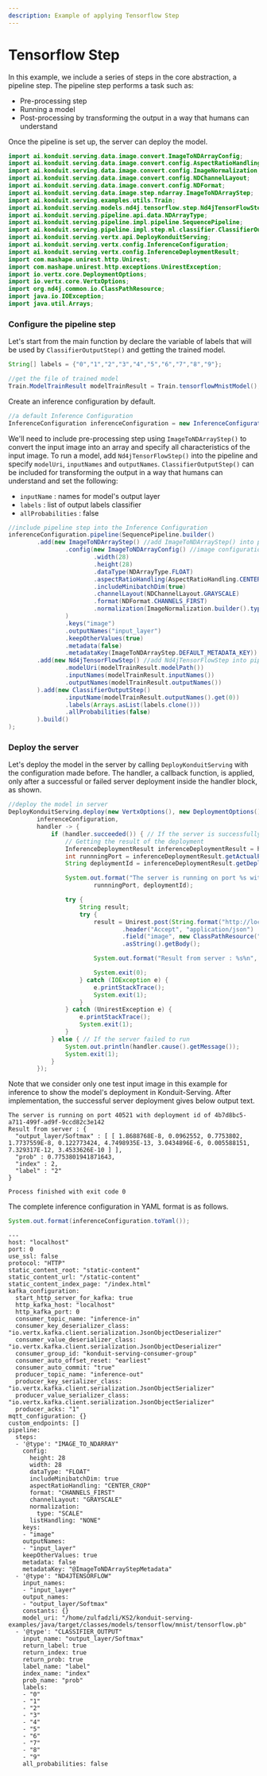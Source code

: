 ```yaml
---
description: Example of applying Tensorflow Step
---
```


# Tensorflow Step

In this example, we include a series of steps in the core abstraction, a pipeline step. The pipeline step performs a task such as:

* Pre-processing step
* Running a model
* Post-processing by transforming the output in a way that humans can understand

Once the pipeline is set up, the server can deploy the model.

```java
import ai.konduit.serving.data.image.convert.ImageToNDArrayConfig;
import ai.konduit.serving.data.image.convert.config.AspectRatioHandling;
import ai.konduit.serving.data.image.convert.config.ImageNormalization;
import ai.konduit.serving.data.image.convert.config.NDChannelLayout;
import ai.konduit.serving.data.image.convert.config.NDFormat;
import ai.konduit.serving.data.image.step.ndarray.ImageToNDArrayStep;
import ai.konduit.serving.examples.utils.Train;
import ai.konduit.serving.models.nd4j.tensorflow.step.Nd4jTensorFlowStep;
import ai.konduit.serving.pipeline.api.data.NDArrayType;
import ai.konduit.serving.pipeline.impl.pipeline.SequencePipeline;
import ai.konduit.serving.pipeline.impl.step.ml.classifier.ClassifierOutputStep;
import ai.konduit.serving.vertx.api.DeployKonduitServing;
import ai.konduit.serving.vertx.config.InferenceConfiguration;
import ai.konduit.serving.vertx.config.InferenceDeploymentResult;
import com.mashape.unirest.http.Unirest;
import com.mashape.unirest.http.exceptions.UnirestException;
import io.vertx.core.DeploymentOptions;
import io.vertx.core.VertxOptions;
import org.nd4j.common.io.ClassPathResource;
import java.io.IOException;
import java.util.Arrays;
```

### Configure the pipeline step

Let's start from the main function by declare the variable of labels that will be used by `ClassifierOutputStep()` and getting the trained model.

```java
String[] labels = {"0","1","2","3","4","5","6","7","8","9"};

//get the file of trained model
Train.ModelTrainResult modelTrainResult = Train.tensorflowMnistModel();
```

Create an inference configuration by default.

```java
//a default Inference Configuration
InferenceConfiguration inferenceConfiguration = new InferenceConfiguration();
```

We'll need to include pre-processing step using `ImageToNDArrayStep()` to convert the input image into an array and specify all characteristics of the input image. To run a model, add `Nd4jTensorFlowStep()` into the pipeline and specify `modelUri`, `inputNames` and `outputNames`. `ClassifierOutputStep()` can be included for transforming the output in a way that humans can understand and set the following:

* `inputName` : names for model's output layer
* `labels` : list of output labels classifier
* `allProbabilities` : false

```java
//include pipeline step into the Inference Configuration
inferenceConfiguration.pipeline(SequencePipeline.builder()
        .add(new ImageToNDArrayStep() //add ImageToNDArrayStep() into pipeline to set image to NDArray for input
                .config(new ImageToNDArrayConfig() //image configuration
                        .width(28)
                        .height(28)
                        .dataType(NDArrayType.FLOAT)
                        .aspectRatioHandling(AspectRatioHandling.CENTER_CROP)
                        .includeMinibatchDim(true)
                        .channelLayout(NDChannelLayout.GRAYSCALE)
                        .format(NDFormat.CHANNELS_FIRST)
                        .normalization(ImageNormalization.builder().type(ImageNormalization.Type.SCALE).build())
                )
                .keys("image")
                .outputNames("input_layer")
                .keepOtherValues(true)
                .metadata(false)
                .metadataKey(ImageToNDArrayStep.DEFAULT_METADATA_KEY))
        .add(new Nd4jTensorFlowStep() //add Nd4jTensorFlowStep into pipeline
                .modelUri(modelTrainResult.modelPath())
                .inputNames(modelTrainResult.inputNames())
                .outputNames(modelTrainResult.outputNames())
        ).add(new ClassifierOutputStep()
                .inputName(modelTrainResult.outputNames().get(0))
                .labels(Arrays.asList(labels.clone()))
                .allProbabilities(false)
        ).build()
);
```

### Deploy the server

Let's deploy the model in the server by calling  `DeployKonduitServing` with the configuration made before. The handler, a callback function, is applied, only after a successful or failed server deployment inside the handler block, as shown.

```java
//deploy the model in server
DeployKonduitServing.deploy(new VertxOptions(), new DeploymentOptions(),
        inferenceConfiguration,
        handler -> {
            if (handler.succeeded()) { // If the server is successfully running
                // Getting the result of the deployment
                InferenceDeploymentResult inferenceDeploymentResult = handler.result();
                int runnningPort = inferenceDeploymentResult.getActualPort(); //get server's port
                String deploymentId = inferenceDeploymentResult.getDeploymentId(); //get server's deployment id

                System.out.format("The server is running on port %s with deployment id of %s%n",
                        runnningPort, deploymentId);

                try {
                    String result;
                    try {
                        result = Unirest.post(String.format("http://localhost:%s/predict", runnningPort))
                                .header("Accept", "application/json")
                                .field("image", new ClassPathResource("inputs/test_files/test_input_number_2.png").getFile(), "image/png")
                                .asString().getBody();

                        System.out.format("Result from server : %s%n", result);

                        System.exit(0);
                    } catch (IOException e) {
                        e.printStackTrace();
                        System.exit(1);
                    }
                } catch (UnirestException e) {
                    e.printStackTrace();
                    System.exit(1);
                }
            } else { // If the server failed to run
                System.out.println(handler.cause().getMessage());
                System.exit(1);
            }
        });
```

Note that we consider only one test input image in this example for inference to show the model's deployment in Konduit-Serving. After implementation, the successful server deployment gives below output text.

```aspnet
The server is running on port 40521 with deployment id of 4b7d8bc5-a711-499f-ad9f-9ccd82c3e142
Result from server : {
  "output_layer/Softmax" : [ [ 1.8688768E-8, 0.0962552, 0.7753802, 1.7737559E-8, 0.122773424, 4.7498935E-13, 3.0434896E-6, 0.005588151, 7.329317E-12, 3.4533626E-10 ] ],
  "prob" : 0.7753801941871643,
  "index" : 2,
  "label" : "2"
}

Process finished with exit code 0
```

The complete inference configuration in YAML format is as follows.

```java
System.out.format(inferenceConfiguration.toYaml());
```

```aspnet
---
host: "localhost"
port: 0
use_ssl: false
protocol: "HTTP"
static_content_root: "static-content"
static_content_url: "/static-content"
static_content_index_page: "/index.html"
kafka_configuration:
  start_http_server_for_kafka: true
  http_kafka_host: "localhost"
  http_kafka_port: 0
  consumer_topic_name: "inference-in"
  consumer_key_deserializer_class: "io.vertx.kafka.client.serialization.JsonObjectDeserializer"
  consumer_value_deserializer_class: "io.vertx.kafka.client.serialization.JsonObjectDeserializer"
  consumer_group_id: "konduit-serving-consumer-group"
  consumer_auto_offset_reset: "earliest"
  consumer_auto_commit: "true"
  producer_topic_name: "inference-out"
  producer_key_serializer_class: "io.vertx.kafka.client.serialization.JsonObjectSerializer"
  producer_value_serializer_class: "io.vertx.kafka.client.serialization.JsonObjectSerializer"
  producer_acks: "1"
mqtt_configuration: {}
custom_endpoints: []
pipeline:
  steps:
  - '@type': "IMAGE_TO_NDARRAY"
    config:
      height: 28
      width: 28
      dataType: "FLOAT"
      includeMinibatchDim: true
      aspectRatioHandling: "CENTER_CROP"
      format: "CHANNELS_FIRST"
      channelLayout: "GRAYSCALE"
      normalization:
        type: "SCALE"
      listHandling: "NONE"
    keys:
    - "image"
    outputNames:
    - "input_layer"
    keepOtherValues: true
    metadata: false
    metadataKey: "@ImageToNDArrayStepMetadata"
  - '@type': "ND4JTENSORFLOW"
    input_names:
    - "input_layer"
    output_names:
    - "output_layer/Softmax"
    constants: {}
    model_uri: "/home/zulfadzli/KS2/konduit-serving-examples/java/target/classes/models/tensorflow/mnist/tensorflow.pb"
  - '@type': "CLASSIFIER_OUTPUT"
    input_name: "output_layer/Softmax"
    return_label: true
    return_index: true
    return_prob: true
    label_name: "label"
    index_name: "index"
    prob_name: "prob"
    labels:
    - "0"
    - "1"
    - "2"
    - "3"
    - "4"
    - "5"
    - "6"
    - "7"
    - "8"
    - "9"
    all_probabilities: false
```

